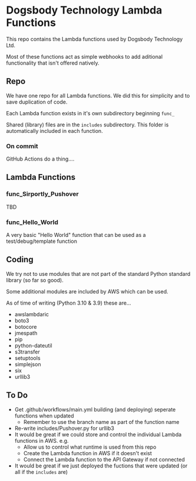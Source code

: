 # Dogsbody Technology Lambda Functions
This repo contains the Lambda functions used by Dogsbody Technology Ltd. 

Most of these functions act as simple webhooks to add aditional functionality that isn't offered natively.


## Repo
We have one repo for all Lambda functions. We did this for simplicity and to save duplication of code.

Each Lambda function exists in it's own subdirectory beginning `func_`

Shared (library) files are in the `includes` subdirectory. This folder is automatically included in each function.

### On commit
GitHub Actions do a thing....


## Lambda Functions

### func_Sirportly_Pushover
TBD

### func_Hello_World
A very basic "Hello World" function that can be used as a test/debug/template function


## Coding
We try not to use modules that are not part of the standard Python standard library (so far so good).

Some additional modules are included by AWS which can be used.

As of time of writing (Python 3.10 & 3.9) these are...
- awslambdaric
- boto3
- botocore
- jmespath
- pip
- python-dateutil
- s3transfer
- setuptools
- simplejson
- six
- urllib3


## To Do
- Get .github/workflows/main.yml building (and deploying) seperate functions when updated
  - Remember to use the branch name as part of the function name
- Re-write includes/Pushover.py for urllib3
- It would be great if we could store and control the individual Lambda functions in AWS. e.g. 
  - Allow us to control what runtime is used from this repo
  - Create the Lambda function in AWS if it doesn't exist
  - Connect the Lambda function to the API Gateway if not connected
- It would be great if we just deployed the fuctions that were updated (or all if the `includes` are)







